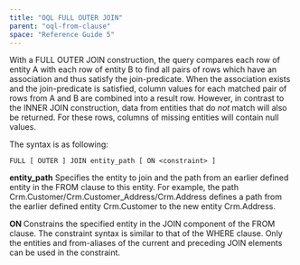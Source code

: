 ```yaml
---
title: "OQL FULL OUTER JOIN"
parent: "oql-from-clause"
space: "Reference Guide 5"
---
```



With a FULL OUTER JOIN construction, the query compares each row of entity A with each row of entity B to find all pairs of rows which have an association and thus satisfy the join-predicate. When the association exists and the join-predicate is satisfied, column values for each matched pair of rows from A and B are combined into a result row.
However, in contrast to the INNER JOIN construction, data from entities that do _not_ match will also be returned. For these rows, columns of missing entities will contain null values.

The syntax is as following:

```
FULL [ OUTER ] JOIN entity_path [ ON <constraint> ]

```

**entity_path**
Specifies the entity to join and the path from an earlier defined entity in the FROM clause to this entity.
For example, the path Crm.Customer/Crm.Customer_Address/Crm.Address defines a path from the earlier defined entity Crm.Customer to the new entity Crm.Address.

**ON <constraint>**
Constrains the specified entity in the JOIN component of the FROM clause. The constraint syntax is similar to that of the WHERE clause. Only the entities and from-aliases of the current and preceding JOIN elements can be used in the constraint.
